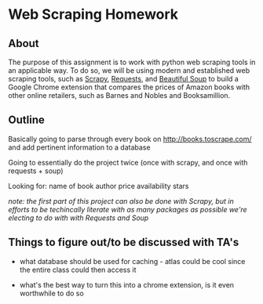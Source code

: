 # Web Scraping Homework

## About

The purpose of this assignment is to work with python web scraping tools in an applicable way. To do so, we will be using modern and established web scraping tools, such as [Scrapy](https://scrapy.org/), [Requests](https://requests.readthedocs.io/en/master/), and [Beautiful Soup](https://www.crummy.com/software/BeautifulSoup/bs4/doc/) to build a Google Chrome extension that compares the prices of Amazon books with other online retailers, such as Barnes and Nobles and Booksamillion.

## Outline

Basically going to parse through every book on http://books.toscrape.com/ and add pertinent information to a database

Going to essentially do the project twice (once with scrapy, and once with requests + soup)

Looking for:
    name of book
    author
    price
    availability
    stars

*note: the first part of this project can also be done with Scrapy, but in efforts to be techincally literate with as many packages as possible we're electing to do with with Requests and Soup*

## Things to figure out/to be discussed with TA's
- what database should be used for caching - atlas could be cool since the entire class could then access it

- what's the best way to turn this into a chrome extension, is it even worthwhile to do so 